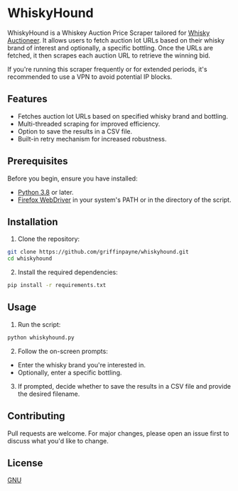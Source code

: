 # WhiskyHound

WhiskyHound is a Whiskey Auction Price Scraper tailored for [Whisky Auctioneer](https://www.whiskyauctioneer.com/). It allows users to fetch auction lot URLs based on their whisky brand of interest and optionally, a specific bottling. Once the URLs are fetched, it then scrapes each auction URL to retrieve the winning bid.

If you're running this scraper frequently or for extended periods, it's recommended to use a VPN to avoid potential IP blocks.

## Features

- Fetches auction lot URLs based on specified whisky brand and bottling.
- Multi-threaded scraping for improved efficiency.
- Option to save the results in a CSV file.
- Built-in retry mechanism for increased robustness.

## Prerequisites

Before you begin, ensure you have installed:

- [Python 3.8](https://www.python.org/downloads/) or later.
- [Firefox WebDriver](https://github.com/mozilla/geckodriver/releases) in your system's PATH or in the directory of the script.

## Installation

1. Clone the repository:
```bash
git clone https://github.com/griffinpayne/whiskyhound.git
cd whiskyhound
```

2. Install the required dependencies:
```bash
pip install -r requirements.txt
```

## Usage

1. Run the script:
```bash
python whiskyhound.py
```

2. Follow the on-screen prompts:
- Enter the whisky brand you're interested in.
- Optionally, enter a specific bottling.
3. If prompted, decide whether to save the results in a CSV file and provide the desired filename.

## Contributing

Pull requests are welcome. For major changes, please open an issue first to discuss what you'd like to change.

## License

[GNU](https://www.gnu.org/licenses/gpl-3.0.en.html)

